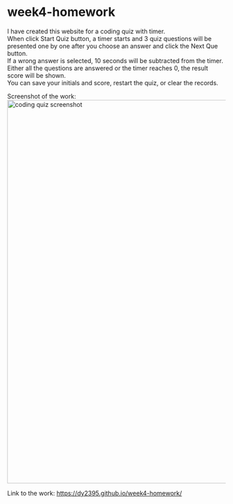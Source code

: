 # week4-homework
I have created this website for a coding quiz with timer. <br/> 
When click Start Quiz button, a timer starts and 3 quiz questions will be presented one by one after you choose an answer and click the Next Que button. <br/>
If a wrong answer is selected, 10 seconds will be subtracted from the timer. <br/>
Either all the questions are answered or the timer reaches 0, the result score will be shown. <br/>
You can save your initials and score, restart the quiz, or clear the records. <br/>


Screenshot of the work: <img width="885" alt="coding quiz screenshot " src="https://user-images.githubusercontent.com/71238779/168921801-e97754dc-2dd7-49d2-ba5a-2b4776564e25.png">

Link to the work: https://dy2395.github.io/week4-homework/
